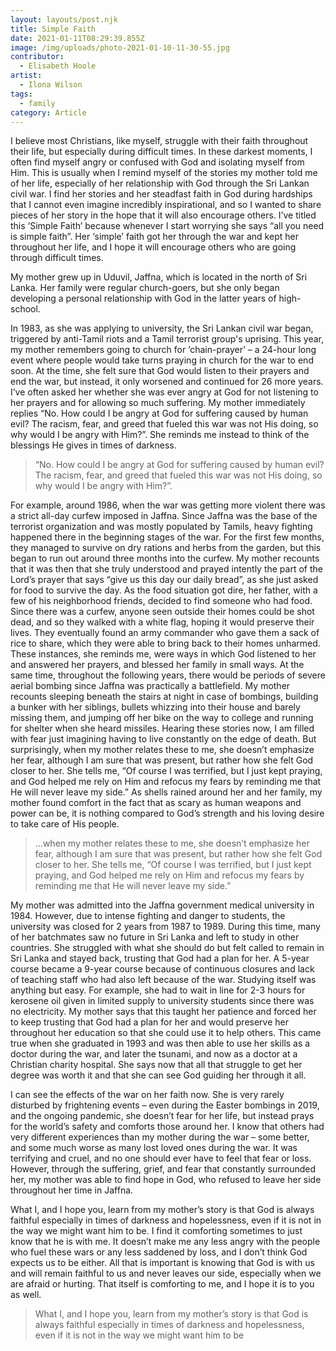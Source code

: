 ```yaml
---
layout: layouts/post.njk
title: Simple Faith
date: 2021-01-11T08:29:39.855Z
image: /img/uploads/photo-2021-01-10-11-30-55.jpg
contributor:
  - Elisabeth Hoole
artist:
  - Ilona Wilson
tags:
  - family
category: Article
---
```

I believe most Christians, like myself, struggle with their faith throughout their life, but especially during difficult times. In these darkest moments, I often find myself angry or confused with God and isolating myself from Him. This is usually when I remind myself of the stories my mother told me of her life, especially of her relationship with God through the Sri Lankan civil war. I find her stories and her steadfast faith in God during hardships that I cannot even imagine incredibly inspirational, and so I wanted to share pieces of her story in the hope that it will also encourage others. I’ve titled this ‘Simple Faith’ because whenever I start worrying she says “all you need is simple faith”. Her ‘simple’ faith got her through the war and kept her throughout her life, and I hope it will encourage others who are going through difficult times. 

My mother grew up in Uduvil, Jaffna, which is located in the north of Sri Lanka. Her family were regular church-goers, but she only began developing a personal relationship with God in the latter years of high-school.

In 1983, as she was applying to university, the Sri Lankan civil war began, triggered by anti-Tamil riots and a Tamil terrorist group's uprising. This year, my mother remembers going to church for ‘chain-prayer’ – a 24-hour long event where people would take turns praying in church for the war to end soon. At the time, she felt sure that God would listen to their prayers and end the war, but instead, it only worsened and continued for 26 more years. I’ve often asked her whether she was ever angry at God for not listening to her prayers and for allowing so much suffering. My mother immediately replies “No. How could I be angry at God for suffering caused by human evil? The racism, fear, and greed that fueled this war was not His doing, so why would I be angry with Him?”. She reminds me instead to think of the blessings He gives in times of darkness. 

> “No. How could I be angry at God for suffering caused by human evil? The racism, fear, and greed that fueled this war was not His doing, so why would I be angry with Him?”.

For example, around 1986, when the war was getting more violent there was a strict all-day curfew imposed in Jaffna. Since Jaffna was the base of the terrorist organization and was mostly populated by Tamils, heavy fighting happened there in the beginning stages of the war. For the first few months, they managed to survive on dry rations and herbs from the garden, but this began to run out around three months into the curfew. My mother recounts that it was then that she truly understood and prayed intently the part of the Lord’s prayer that says “give us this day our daily bread”, as she just asked for food to survive the day. As the food situation got dire, her father, with a few of his neighborhood friends, decided to find someone who had food. Since there was a curfew, anyone seen outside their homes could be shot dead, and so they walked with a white flag, hoping it would preserve their lives. They eventually found an army commander who gave them a sack of rice to share, which they were able to bring back to their homes unharmed. These instances, she reminds me, were ways in which God listened to her and answered her prayers, and blessed her family in small ways. At the same time, throughout the following years, there would be periods of severe aerial bombing since Jaffna was practically a battlefield. My mother recounts sleeping beneath the stairs at night in case of bombings, building a bunker with her siblings, bullets whizzing into their house and barely missing them, and jumping off her bike on the way to college and running for shelter when she heard missiles. Hearing these stories now, I am filled with fear just imagining having to live constantly on the edge of death. But surprisingly, when my mother relates these to me, she doesn’t emphasize her fear, although I am sure that was present, but rather how she felt God closer to her. She tells me, “Of course I was terrified, but I just kept praying, and God helped me rely on Him and refocus my fears by reminding me that He will never leave my side.” As shells rained around her and her family, my mother found comfort in the fact that as scary as human weapons and power can be, it is nothing compared to God’s strength and his loving desire to take care of His people. 

> ...when my mother relates these to me, she doesn’t emphasize her fear, although I am sure that was present, but rather how she felt God closer to her. She tells me, “Of course I was terrified, but I just kept praying, and God helped me rely on Him and refocus my fears by reminding me that He will never leave my side.”

My mother was admitted into the Jaffna government medical university in 1984. However, due to intense fighting and danger to students, the university was closed for 2 years from 1987 to 1989. During this time, many of her batchmates saw no future in Sri Lanka and left to study in other countries. She struggled with what she should do but felt called to remain in Sri Lanka and stayed back, trusting that God had a plan for her. A 5-year course became a 9-year course because of continuous closures and lack of teaching staff who had also left because of the war. Studying itself was anything but easy. For example, she had to wait in line for 2-3 hours for kerosene oil given in limited supply to university students since there was no electricity. My mother says that this taught her patience and forced her to keep trusting that God had a plan for her and would preserve her throughout her education so that she could use it to help others. This came true when she graduated in 1993 and was then able to use her skills as a doctor during the war, and later the tsunami, and now as a doctor at a Christian charity hospital. She says now that all that struggle to get her degree was worth it and that she can see God guiding her through it all. 

I can see the effects of the war on her faith now. She is very rarely disturbed by frightening events – even during the Easter bombings in 2019, and the ongoing pandemic, she doesn’t fear for her life, but instead prays for the world’s safety and comforts those around her. I know that others had very different experiences than my mother during the war – some better, and some much worse as many lost loved ones during the war. It was terrifying and cruel, and no one should ever have to feel that fear or loss. However, through the suffering, grief, and fear that constantly surrounded her, my mother was able to find hope in God, who refused to leave her side throughout her time in Jaffna. 

What I, and I hope you, learn from my mother’s story is that God is always faithful especially in times of darkness and hopelessness, even if it is not in the way we might want him to be. I find it comforting sometimes to just know that he is with me. It doesn’t make me any less angry with the people who fuel these wars or any less saddened by loss, and I don’t think God expects us to be either. All that is important is knowing that God is with us and will remain faithful to us and never leaves our side, especially when we are afraid or hurting. That itself is comforting to me, and I hope it is to you as well. 

> What I, and I hope you, learn from my mother’s story is that God is always faithful especially in times of darkness and hopelessness, even if it is not in the way we might want him to be